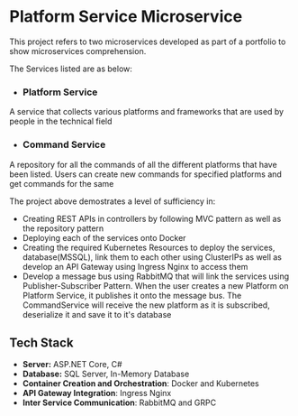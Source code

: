 
# Platform Service Microservice

This project refers to two microservices developed as part of a portfolio to show microservices comprehension.

The Services listed are as below:
* ### **Platform Service**
A service that collects various platforms and frameworks that are used by people in the technical field

* ### **Command Service**
A repository for all the commands of all the different platforms that have been listed. Users can create new commands for specified platforms and get commands for the same

The project above demostrates a level of sufficiency in:
* Creating REST APIs in controllers by following MVC pattern as well as the repository pattern
* Deploying each of the services onto Docker
* Creating the required Kubernetes Resources to deploy the services, database(MSSQL), link them to each other using ClusterIPs as well as develop an API Gateway using Ingress Nginx to access them
* Develop a message bus using RabbitMQ that will link the services using Publisher-Subscriber Pattern. When the user creates a new Platform on Platform Service, it publishes it onto the message bus. The CommandService will receive the new platform as it is subscribed, deserialize it and save it to it's database
## Tech Stack

* **Server:** ASP.NET Core, C#
* **Database:** SQL Server, In-Memory Database
* **Container Creation and Orchestration**: Docker and Kubernetes
* **API Gateway Integration**: Ingress Nginx
* **Inter Service Communication**: RabbitMQ and GRPC

